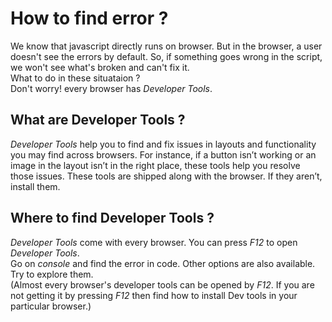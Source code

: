 # How to find error ?  
We know that javascript directly runs on browser. But in the browser, a user doesn't see the errors by default. So, if something goes wrong in the script, we won't see what's broken and can't fix it.  
What to do in these situataion ?  
Don't worry! every browser has *Developer Tools*.  
## What are Developer Tools ?  
*Developer Tools* help you to find and fix issues in layouts and functionality you may find across browsers. For instance, if a button isn’t working or an image in the layout isn’t in the right place, these tools help you resolve those issues. These tools are shipped along with the browser. If they aren’t, install them.  
## Where to find Developer Tools ?  
*Developer Tools* come with every browser. You can press *F12* to open *Developer Tools*.   
Go on *console* and find the error in code. Other options are also available. Try to explore them.   
(Almost every browser's developer tools can be opened by *F12*. If you are not getting it by pressing *F12* then find how to install Dev tools in your particular browser.)  
